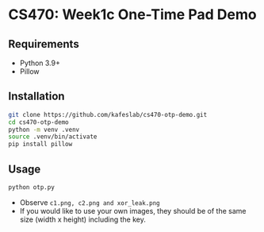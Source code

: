 # CS470: Week1c One-Time Pad Demo

## Requirements

- Python 3.9+
- Pillow

## Installation

```bash
git clone https://github.com/kafeslab/cs470-otp-demo.git
cd cs470-otp-demo
python -m venv .venv
source .venv/bin/activate
pip install pillow
```

## Usage
```bash
python otp.py
```

- Observe ```c1.png, c2.png and xor_leak.png```
- If you would like to use your own images, they should be of the same size (width x height) including the key.
